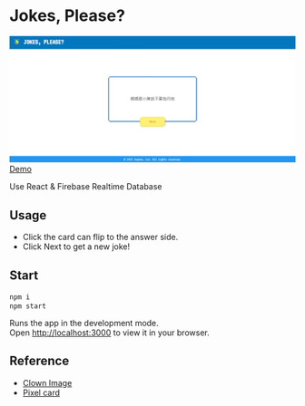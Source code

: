 
# Jokes, Please?
![image](https://github.com/y3933y3933/jokes/blob/develop/img.jpg)
[Demo](https://y3933y3933.github.io/jokes/)

Use React & Firebase Realtime Database


## Usage
- Click the card can flip to the answer side.
- Click Next to get a new joke!


## Start
```
npm i
npm start
```

Runs the app in the development mode.\
Open [http://localhost:3000](http://localhost:3000) to view it in your browser.




## Reference
- [Clown Image](https://dotown.maeda-design-room.net/2555/)
- [Pixel card](https://codepen.io/jcoulterdesign/full/YvgpZW)